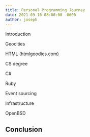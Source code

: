 ```yaml
---
title: Personal Programming Journey
date: 2021-09-10 08:00:00 -0600
author: joseph
---
```


Introduction

Geocities

HTML (htmlgoodies.com)

CS degree

C#

Ruby

Event sourcing

Infrastructure

OpenBSD

## Conclusion
